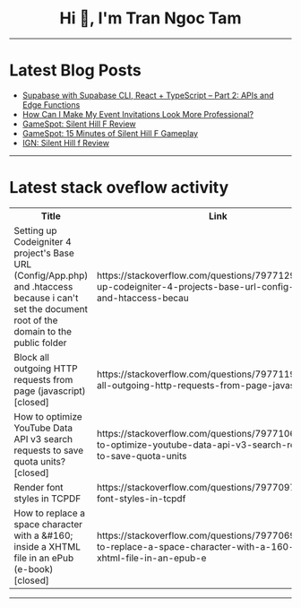 <h1 align="center">Hi 👋, I'm Tran Ngoc Tam</h1>

---

# Latest Blog Posts 
<!-- BLOG-POST-LIST:START -->
- [Supabase with Supabase CLI, React + TypeScript – Part 2: APIs and Edge Functions](https://dev.to/sukanta47/supabase-with-supabase-cli-react-typescript-part-2-apis-and-edge-functions-3k65)
- [How Can I Make My Event Invitations Look More Professional?](https://dev.to/aamir_khan_c46082b6e804c0/how-can-i-make-my-event-invitations-look-more-professional-4k41)
- [GameSpot: Silent Hill F Review](https://dev.to/gg_news/gamespot-silent-hill-f-review-2j66)
- [GameSpot: 15 Minutes of Silent Hill F Gameplay](https://dev.to/gg_news/gamespot-15-minutes-of-silent-hill-f-gameplay-4mob)
- [IGN: Silent Hill f Review](https://dev.to/gg_news/ign-silent-hill-f-review-207o)
<!-- BLOG-POST-LIST:END -->

---

# Latest stack oveflow activity
<table>
  <tr><th>Title</th><th>Link</th></tr>
  <!-- STACKOVERFLOW:START --><tr><td>Setting up Codeigniter 4 project&#39;s Base URL &lpar;Config/App.php&rpar; and .htaccess because i can&#39;t set the document root of the domain to the public folder</td><td>https://stackoverflow.com/questions/79771294/setting-up-codeigniter-4-projects-base-url-config-app-php-and-htaccess-becau</td></tr><tr><td>Block all outgoing HTTP requests from page &lpar;javascript&rpar; [closed]</td><td>https://stackoverflow.com/questions/79771194/block-all-outgoing-http-requests-from-page-javascript</td></tr><tr><td>How to optimize YouTube Data API v3 search requests to save quota units? [closed]</td><td>https://stackoverflow.com/questions/79771065/how-to-optimize-youtube-data-api-v3-search-requests-to-save-quota-units</td></tr><tr><td>Render font styles in TCPDF</td><td>https://stackoverflow.com/questions/79770979/render-font-styles-in-tcpdf</td></tr><tr><td>How to replace a space character with a &amp;#160; inside a XHTML file in an ePub &lpar;e-book&rpar; [closed]</td><td>https://stackoverflow.com/questions/79770699/how-to-replace-a-space-character-with-a-160-inside-a-xhtml-file-in-an-epub-e</td></tr><!-- STACKOVERFLOW:END -->
</table>

---



